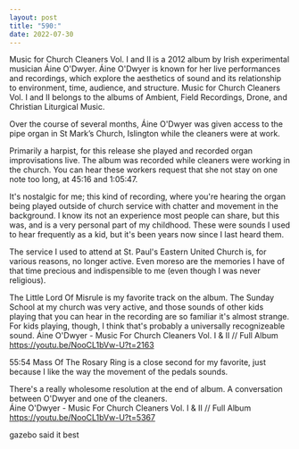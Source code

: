 ```yaml
---
layout: post
title: "590:"
date: 2022-07-30
---
```


Music for Church Cleaners Vol. I and II is a 2012 album by Irish experimental musician Áine O'Dwyer. Áine O'Dwyer is known for her live performances and recordings, which explore the aesthetics of sound and its relationship to environment, time, audience, and structure. Music for Church Cleaners Vol. I and II belongs to the albums of Ambient, Field Recordings, Drone, and Christian Liturgical Music.

Over the course of several months, Áine O'Dwyer was given access to the pipe organ in St Mark’s Church, Islington while the cleaners were at work.

Primarily a harpist, for this release she played and recorded organ improvisations live. The album was recorded while cleaners were working in the church. You can hear these workers request that she not stay on one note too long, at 45:16 and 1:05:47.


It's nostalgic for me; this kind of recording, where you're hearing the organ being played outside of church service with chatter and movement in the background. I know its not an experience most people can share, but this was, and is a very personal part of my childhood. These were sounds I used to hear frequently as a kid, but it's been years now since I last heard them.

The service I used to attend at St. Paul's Eastern United Church is, for various reasons, no longer active. Even moreso are the memories I have of that time precious and indispensible to me (even though I was never religious).

The Little Lord Of Misrule is my favorite track on the album. The Sunday School at my church was very active, and those sounds of other kids playing that you can hear in the recording are so familiar it's almost strange. For kids playing, though, I think that's probably a universally recognizeable sound.
 Áine O'Dwyer - Music For Church Cleaners Vol. I & II // Full Album
https://youtu.be/NooCL1bVw-U?t=2163

55:54 Mass Of The Rosary Ring is a close second for my favorite, just because I like the way the movement of the pedals sounds.

There's a really wholesome resolution at the end of album. A conversation between O'Dwyer and one of the cleaners.    
 Áine O'Dwyer - Music For Church Cleaners Vol. I & II // Full Album
https://youtu.be/NooCL1bVw-U?t=5367

gazebo said it best

